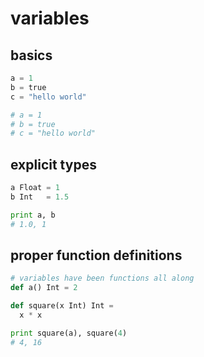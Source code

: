 # variables
## basics
```python
a = 1
b = true
c = "hello world"

# a = 1
# b = true
# c = "hello world"
```

## explicit types
```python
a Float = 1
b Int   = 1.5

print a, b
# 1.0, 1
```


## proper function definitions
```python
# variables have been functions all along
def a() Int = 2

def square(x Int) Int =
  x * x

print square(a), square(4)
# 4, 16
```
